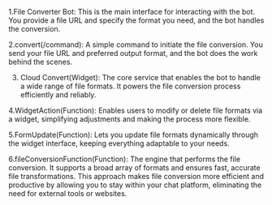 1.File Converter Bot:
This is the main interface for interacting with the bot. You provide a file URL and specify the format you need, and the bot handles the conversion.

2.convert(/command):
A simple command to initiate the file conversion. You send your file URL and preferred output format, and the bot does the work behind the scenes.

3. Cloud Convert(Widget):
The core service that enables the bot to handle a wide range of file formats. It powers the file conversion process efficiently and reliably.

4.WidgetAction(Function):
Enables users to modify or delete file formats via a widget, simplifying adjustments and making the process more flexible.

5.FormUpdate(Function):
Lets you update file formats dynamically through the widget interface, keeping everything adaptable to your needs.

6.fileConversionFunction(Function):
The engine that performs the file conversion. It supports a broad array of formats and ensures fast, accurate file transformations.
This approach makes file conversion more efficient and productive by allowing you to stay within your chat platform, eliminating the need for external tools or websites.
